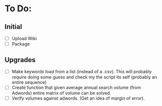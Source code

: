 # To Do:

## Initial
- [ ] Upload Wiki
- [ ] Package

## Upgrades
- [ ] Make keywords load from a list (instead of a .csv).  This will probably require doing some guess and check my the script its self (probably an entire sequence)
- [ ] Create function that given average annual search volume (from Adwords) entire matrix of volume can be solved. 
- [ ] Verify volumes against adwords. (Get an idea of margin of error). 
